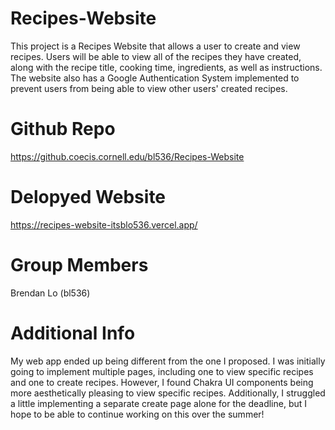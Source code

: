 # Recipes-Website

This project is a Recipes Website that allows a user to create and view recipes.
Users will be able to view all of the recipes they have created, along with the
recipe title, cooking time, ingredients, as well as instructions. The website also
has a Google Authentication System implemented to prevent users from being able to
view other users' created recipes.

# Github Repo
https://github.coecis.cornell.edu/bl536/Recipes-Website

# Delopyed Website
https://recipes-website-itsblo536.vercel.app/

# Group Members

Brendan Lo (bl536)

# Additional Info

My web app ended up being different from the one I proposed. I was initially going
to implement multiple pages, including one to view specific recipes and one to create
recipes. However, I found Chakra UI components being more aesthetically pleasing to 
view specific recipes. Additionally, I struggled a little implementing a separate create
page alone for the deadline, but I hope to be able to continue working on this over the summer!

